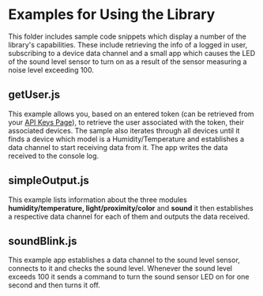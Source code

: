 # Examples for Using the Library

This folder includes sample code snippets which display a number of the library's capabilities. These include retrieving the info of a logged in user, subscribing to a device data channel and a small app which causes the LED of the sound level sensor to turn on as a result of the sensor measuring a noise level exceeding 100.

## getUser.js

This example allows you, based on an entered token (can be retrieved from your [API Keys Page](https://developer.relayr.io/dashboard/apps/myApps)), to retrieve the user associated with the token, their associated devices. 
The sample also iterates through all devices until it finds a device which model is a Humidity/Temperature and establishes a data channel to start receiving data from it.
The app writes the data received to the console log.

## simpleOutput.js

This example lists information about the three modules **humidity/temperature, light/proximity/color** and **sound** it then establishes a respective data channel for each of them and outputs the data received.

## soundBlink.js

This example app establishes a data channel to the sound level sensor, connects to it and checks the sound level. Whenever the sound level exceeds 100 it sends a command to turn the sound sensor LED on for one second and then turns it off.    